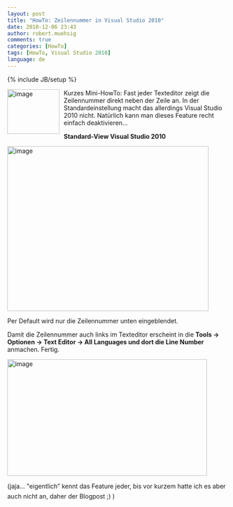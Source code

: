```yaml
---
layout: post
title: "HowTo: Zeilennummer in Visual Studio 2010"
date: 2010-12-06 23:43
author: robert.muehsig
comments: true
categories: [HowTo]
tags: [HowTo, Visual Studio 2010]
language: de
---
```

{% include JB/setup %}
<p><a href="{{BASE_PATH}}/assets/wp-images-de/image1131.png"><img style="border-right-width: 0px; margin: 0px 10px 0px 0px; display: inline; border-top-width: 0px; border-bottom-width: 0px; border-left-width: 0px" title="image" border="0" alt="image" align="left" src="{{BASE_PATH}}/assets/wp-images-de/image_thumb313.png" width="119" height="102" /></a>Kurzes Mini-HowTo: Fast jeder Texteditor zeigt die Zeilennummer direkt neben der Zeile an. In der Standardeinstellung macht das allerdings Visual Studio 2010 nicht. Natürlich kann man dieses Feature recht einfach deaktivieren...</p>  <p></p>  <p><strong>Standard-View Visual Studio 2010</strong></p>  <p><a href="{{BASE_PATH}}/assets/wp-images-de/image1132.png"><img style="border-right-width: 0px; display: inline; border-top-width: 0px; border-bottom-width: 0px; border-left-width: 0px" title="image" border="0" alt="image" src="{{BASE_PATH}}/assets/wp-images-de/image_thumb314.png" width="460" height="376" /></a> </p>  <p>Per Default wird nur die Zeilennummer unten eingeblendet. </p>  <p>Damit die Zeilennummer auch links im Texteditor erscheint in die <strong>Tools -&gt; Optionen -&gt; Text Editor -&gt; All Languages und dort die Line Number</strong> anmachen. Fertig.</p>  <p><a href="{{BASE_PATH}}/assets/wp-images-de/image1133.png"><img style="border-right-width: 0px; display: inline; border-top-width: 0px; border-bottom-width: 0px; border-left-width: 0px" title="image" border="0" alt="image" src="{{BASE_PATH}}/assets/wp-images-de/image_thumb315.png" width="456" height="266" /></a> </p>  <p>(jaja... "eigentlich” kennt das Feature jeder, bis vor kurzem hatte ich es aber auch nicht an, daher der Blogpost ;) )</p>
